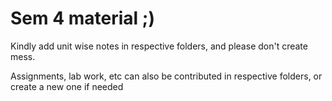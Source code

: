# Sem 4 material ;)

Kindly add unit wise notes in respective folders, and please don't create mess.

Assignments, lab work, etc can also be contributed in respective folders, or create a new one if needed 
